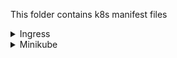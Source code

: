 This folder contains k8s manifest files

<details>
  <summary>Ingress</summary>

  [ingress-nginx](https://kubernetes.github.io/ingress-nginx/) is used as Ingress controller, so this will need to be set up for every environment which will run app throught k8s.
</details>

<details>
  <summary>Minikube</summary>

  For running application in k8s locally - [minikube](https://minikube.sigs.k8s.io/docs/) can be used.  With minikube, it is very important to use a vm driver like hyperkit. If you do not pass a driver flag to the start command minikube will use the docker driver instead [this will not work with ingress and you won't be able to open application through 'minikube ip'](https://minikube.sigs.k8s.io/docs/drivers/docker/#known-issues). <br />
Useful minikube commands: <br />
minikube start --driver=hyperkit <br />
minikube ip <br />
minikube docker-env <br />
</details>




